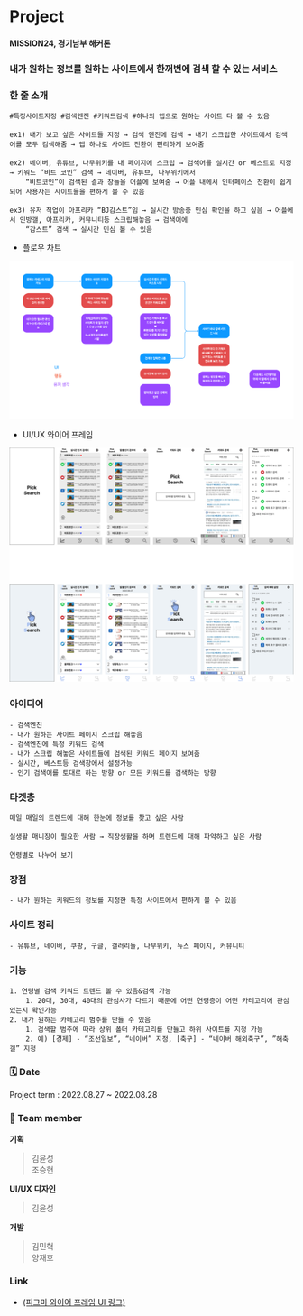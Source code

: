 # Project
#### MISSION24, 경기남부 해커톤
### 내가 원하는 정보를 원하는 사이트에서 한꺼번에 검색 할 수 있는 서비스

### 한 줄 소개
    
    #특정사이트지정 #검색엔진 #키워드검색 #하나의 앱으로 원하는 사이트 다 볼 수 있음
    
    ex1) 내가 보고 싶은 사이트들 지정 → 검색 엔진에 검색 → 내가 스크립한 사이트에서 검색어를 모두 검색해줌 → 앱 하나로 사이트 전환이 편리하게 보여줌
    
    ex2) 네이버, 유튜브, 나무위키를 내 페이지에 스크립 → 검색어를 실시간 or 베스트로 지정 → 키워드 “비트 코인” 검색 → 네이버, 유튜브, 나무위키에서
        “비트코인”이 검색된 결과 창들을 어플에 보여줌 → 어플 내에서 인터페이스 전환이 쉽게되어 사용자는 사이트들을 편하게 볼 수 있음 
    
    ex3) 유저 직업이 아프리카 “BJ감스트”임 → 실시간 방송중 민심 확인을 하고 싶음 → 어플에서 인방갤, 아프리카, 커뮤니티등 스크립해놓음 → 검색어에 
        “감스트” 검색 → 실시간 민심 볼 수 있음
    
- 플로우 차트

<img src="./image/미션24_Information Architecture.png">

- UI/UX 와이어 프레임

<img src="./image/Group 1.png">

 ### 아이디어
    - 검색엔진
    - 내가 원하는 사이트 페이지 스크립 해놓음
    - 검색엔진에 특정 키워드 검색
    - 내가 스크립 해놓은 사이트들에 검색된 키워드 페이지 보여줌
    - 실시간, 베스트등 검색창에서 설정가능
    - 인기 검색어를 토대로 하는 방향 or 모든 키워드를 검색하는 방향
    
### 타겟층
    
    매일 매일의 트렌드에 대해 한눈에 정보를 찾고 싶은 사람
    
    실생활 매니징이 필요한 사람 → 직장생활을 하며 트렌드에 대해 파악하고 싶은 사람
    
    연령별로 나누어 보기 
    
### 장점
    - 내가 원하는 키워드의 정보를 지정한 특정 사이트에서 편하게 볼 수 있음
    
### 사이트 정리
    - 유튜브, 네이버, 쿠팡, 구글, 갤러리들, 나무위키, 뉴스 페이지, 커뮤니티

### 기능
    1. 연령별 검색 키워드 트렌드 볼 수 있음&검색 가능
        1. 20대, 30대, 40대의 관심사가 다르기 때문에 어떤 연령층이 어떤 카테고리에 관심있는지 확인가능
    2. 내가 원하는 카테고리 범주를 만들 수 있음
        1. 검색할 범주에 따라 상위 폴더 카테고리를 만들고 하위 사이트를 지정 가능
        2. 예) [경제] - “조선일보”, “네이버” 지정, [축구] - “네이버 해외축구”, ”해축갤” 지정

### 🗓️ Date 
Project term : 2022.08.27 ~ 2022.08.28 </br>
### 👥 Team member 
**기획** 
> 김윤성 <br>
> 조승현

**UI/UX 디자인**
> 김윤성

**개발**
> 김민혁 <br>
> 양재호

### Link
- [(피그마 와이어 프레임 UI 링크)](https://www.figma.com/file/XSh6dyeMor0gy3TLu5j0TP/Erica-Mission24?type=design&node-id=0%3A1&t=IFukdYMeguNJnDEG-1)
